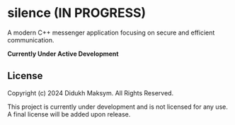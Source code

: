 # silence (IN PROGRESS)
A modern C++ messenger application focusing on secure and efficient communication.

**Currently Under Active Development**

## License

Copyright (c) 2024 Didukh Maksym. All Rights Reserved.

This project is currently under development and is not licensed for any use.
A final license will be added upon release.